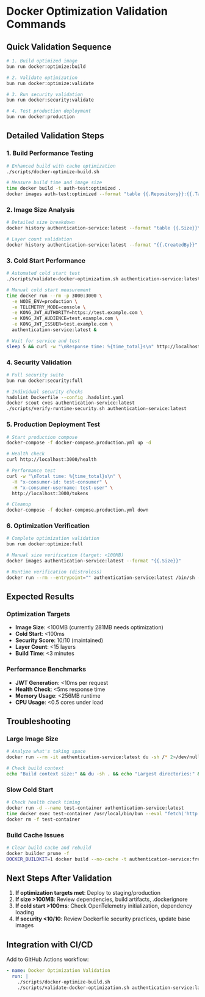 # Docker Optimization Validation Commands

## Quick Validation Sequence

```bash
# 1. Build optimized image
bun run docker:optimize:build

# 2. Validate optimization
bun run docker:optimize:validate

# 3. Run security validation
bun run docker:security:validate

# 4. Test production deployment
bun run docker:production
```

## Detailed Validation Steps

### 1. Build Performance Testing
```bash
# Enhanced build with cache optimization
./scripts/docker-optimize-build.sh

# Measure build time and image size
time docker build -t auth-test:optimized .
docker images auth-test:optimized --format "table {{.Repository}}:{{.Tag}}\t{{.Size}}\t{{.CreatedAt}}"
```

### 2. Image Size Analysis
```bash
# Detailed size breakdown
docker history authentication-service:latest --format "table {{.Size}}\t{{.CreatedBy}}"

# Layer count validation
docker history authentication-service:latest --format "{{.CreatedBy}}" | grep -v "missing" | wc -l
```

### 3. Cold Start Performance
```bash
# Automated cold start test
./scripts/validate-docker-optimization.sh authentication-service:latest

# Manual cold start measurement
time docker run --rm -p 3000:3000 \
  -e NODE_ENV=production \
  -e TELEMETRY_MODE=console \
  -e KONG_JWT_AUTHORITY=https://test.example.com \
  -e KONG_JWT_AUDIENCE=test.example.com \
  -e KONG_JWT_ISSUER=test.example.com \
  authentication-service:latest &

# Wait for service and test
sleep 5 && curl -w "\nResponse time: %{time_total}s\n" http://localhost:3000/health
```

### 4. Security Validation
```bash
# Full security suite
bun run docker:security:full

# Individual security checks
hadolint Dockerfile --config .hadolint.yaml
docker scout cves authentication-service:latest
./scripts/verify-runtime-security.sh authentication-service:latest
```

### 5. Production Deployment Test
```bash
# Start production compose
docker-compose -f docker-compose.production.yml up -d

# Health check
curl http://localhost:3000/health

# Performance test
curl -w "\nTotal time: %{time_total}s\n" \
  -H "x-consumer-id: test-consumer" \
  -H "x-consumer-username: test-user" \
  http://localhost:3000/tokens

# Cleanup
docker-compose -f docker-compose.production.yml down
```

### 6. Optimization Verification
```bash
# Complete optimization validation
bun run docker:optimize:full

# Manual size verification (target: <100MB)
docker images authentication-service:latest --format "{{.Size}}"

# Runtime verification (distroless)
docker run --rm --entrypoint="" authentication-service:latest /bin/sh -c "echo test" 2>/dev/null && echo "FAIL: Shell access" || echo "PASS: No shell access"
```

## Expected Results

### Optimization Targets
- **Image Size**: <100MB (currently 281MB needs optimization)
- **Cold Start**: <100ms
- **Security Score**: 10/10 (maintained)
- **Layer Count**: <15 layers
- **Build Time**: <3 minutes

### Performance Benchmarks
- **JWT Generation**: <10ms per request
- **Health Check**: <5ms response time
- **Memory Usage**: <256MB runtime
- **CPU Usage**: <0.5 cores under load

## Troubleshooting

### Large Image Size
```bash
# Analyze what's taking space
docker run --rm -it authentication-service:latest du -sh /* 2>/dev/null | sort -hr

# Check build context
echo "Build context size:" && du -sh . && echo "Largest directories:" && du -sh ./* | sort -hr | head -10
```

### Slow Cold Start
```bash
# Check health check timing
docker run -d --name test-container authentication-service:latest
time docker exec test-container /usr/local/bin/bun --eval "fetch('http://localhost:3000/health').then(r=>r.ok?console.log('OK'):console.log('FAIL'))"
docker rm -f test-container
```

### Build Cache Issues
```bash
# Clear build cache and rebuild
docker builder prune -f
DOCKER_BUILDKIT=1 docker build --no-cache -t authentication-service:fresh .
```

## Next Steps After Validation

1. **If optimization targets met**: Deploy to staging/production
2. **If size >100MB**: Review dependencies, build artifacts, .dockerignore
3. **If cold start >100ms**: Check OpenTelemetry initialization, dependency loading
4. **If security <10/10**: Review Dockerfile security practices, update base images

## Integration with CI/CD

Add to GitHub Actions workflow:
```yaml
- name: Docker Optimization Validation
  run: |
    ./scripts/docker-optimize-build.sh
    ./scripts/validate-docker-optimization.sh authentication-service:latest
```